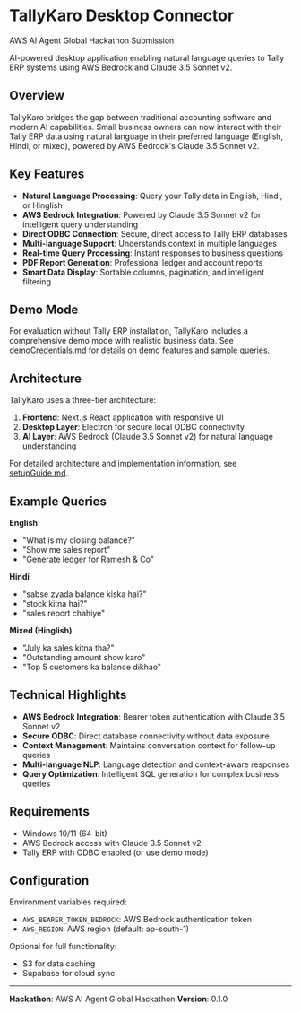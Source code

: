 # TallyKaro Desktop Connector

AWS AI Agent Global Hackathon Submission

AI-powered desktop application enabling natural language queries to Tally ERP systems using AWS Bedrock and Claude 3.5 Sonnet v2.

## Overview

TallyKaro bridges the gap between traditional accounting software and modern AI capabilities. Small business owners can now interact with their Tally ERP data using natural language in their preferred language (English, Hindi, or mixed), powered by AWS Bedrock's Claude 3.5 Sonnet v2.

## Key Features

- **Natural Language Processing**: Query your Tally data in English, Hindi, or Hinglish
- **AWS Bedrock Integration**: Powered by Claude 3.5 Sonnet v2 for intelligent query understanding
- **Direct ODBC Connection**: Secure, direct access to Tally ERP databases
- **Multi-language Support**: Understands context in multiple languages
- **Real-time Query Processing**: Instant responses to business questions
- **PDF Report Generation**: Professional ledger and account reports
- **Smart Data Display**: Sortable columns, pagination, and intelligent filtering

## Demo Mode

For evaluation without Tally ERP installation, TallyKaro includes a comprehensive demo mode with realistic business data. See [demoCredentials.md](demoCredentials.md) for details on demo features and sample queries.

## Architecture

TallyKaro uses a three-tier architecture:
1. **Frontend**: Next.js React application with responsive UI
2. **Desktop Layer**: Electron for secure local ODBC connectivity
3. **AI Layer**: AWS Bedrock (Claude 3.5 Sonnet v2) for natural language understanding

For detailed architecture and implementation information, see [setupGuide.md](setupGuide.md).

## Example Queries

**English**
- "What is my closing balance?"
- "Show me sales report"
- "Generate ledger for Ramesh & Co"

**Hindi**
- "sabse zyada balance kiska hai?"
- "stock kitna hai?"
- "sales report chahiye"

**Mixed (Hinglish)**
- "July ka sales kitna tha?"
- "Outstanding amount show karo"
- "Top 5 customers ka balance dikhao"

## Technical Highlights

- **AWS Bedrock Integration**: Bearer token authentication with Claude 3.5 Sonnet v2
- **Secure ODBC**: Direct database connectivity without data exposure
- **Context Management**: Maintains conversation context for follow-up queries
- **Multi-language NLP**: Language detection and context-aware responses
- **Query Optimization**: Intelligent SQL generation for complex business queries

## Requirements

- Windows 10/11 (64-bit)
- AWS Bedrock access with Claude 3.5 Sonnet v2
- Tally ERP with ODBC enabled (or use demo mode)

## Configuration

Environment variables required:
- `AWS_BEARER_TOKEN_BEDROCK`: AWS Bedrock authentication token
- `AWS_REGION`: AWS region (default: ap-south-1)

Optional for full functionality:
- S3 for data caching
- Supabase for cloud sync

---

**Hackathon**: AWS AI Agent Global Hackathon
**Version**: 0.1.0